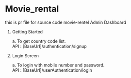 # Movie_rental
this is pr file for source code
movie-rentel Admin Dashboard
1. Getting Started

    a. To get country code list.\
           API : [BaseUrl]/authentication/signup

2. Login Screen

    a. To login with mobile number and password.\
          API : [BaseUrl]/userAuthentication/login
